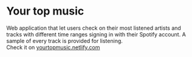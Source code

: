 <h1>Your top music</h1>
Web application that let users check on their most listened artists and tracks with different time ranges signing in with their Spotify account. A sample of every track is provided for listening.<br>
Check it on <a href='https://yourtopmusic.netlify.com' target='_blank'>yourtopmusic.netlify.com</a>
